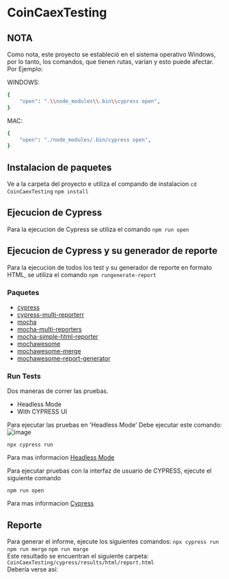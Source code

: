 # CoinCaexTesting
## NOTA
Como nota, este proyecto se estableció en el sistema operativo Windows, por lo tanto, los comandos, que tienen rutas, varían y esto puede afectar.
Por Ejemplo:

WINDOWS:

```sh
{
    "open": ".\\node_modules\\.bin\\cypress open",
}
```

MAC:

```sh
{
    "open": "./node_modules/.bin/cypress open",
}
```
## Instalacion de paquetes
Ve a la carpeta del proyecto e utiliza el compando de instalacion
`cd CoinCaexTesting`
 `npm install`

## Ejecucion de Cypress
Para la ejecucion de Cypress se utiliza el comando `npm run open`

## Ejecucion de Cypress y su generador de reporte
Para la ejecucion de todos los test y su generador de reporte en formato HTML, se utiliza el comando `npm rungenerate-report`


### Paquetes

- [cypress](https://github.com/cypress-io/cypress#readme)
- [cypress-multi-reporterr](https://github.com/you54f/cypress-multi-reporters#readme)
- [mocha](https://github.com/mochajs/mocha#readme)
- [mocha-multi-reporters](https://github.com/stanleyhlng/mocha-multi-reporters#readme)
- [mocha-simple-html-reporter](https://github.com/blond/mocha-simple-html-reporter#readme)
- [mochawesome](https://github.com/adamgruber/mochawesome#readme)
- [mochawesome-merge](https://github.com/Antontelesh/mochawesome-merge#readme)
- [mochawesome-report-generator](https://github.com/adamgruber/mochawesome-report-generator#readme)

### Run Tests

Dos maneras de correr las pruebas.

- Headless Mode
- With CYPRESS UI

Para ejecutar las pruebas en 'Headless Mode' Debe ejecutar este comando:
![image](https://user-images.githubusercontent.com/23411606/154401231-6af4532a-f745-490b-a323-3708703cd00f.png)


```
npx cypress run
```

Para mas informacion [Headless Mode](https://docs.cypress.io/guides/guides/command-line.html#cypress-run)

Para ejecutar pruebas con la interfaz de usuario de CYPRESS, ejecute el siguiente comando

```
npm run open
```
Para mas informacion [Cypress](https://docs.cypress.io/guides/overview/why-cypress.html#In-a-nutshell)


## Reporte
Para generar el informe, ejecute los siguientes comandos:
`npx cypress run`
`npm run merge`
`npm run marge`
<br>
Este resultado se encuentran el siguiente carpeta: 
`CoinCaexTesting/cypress/results/html/report.html`
<br>
Debería verse así: 

